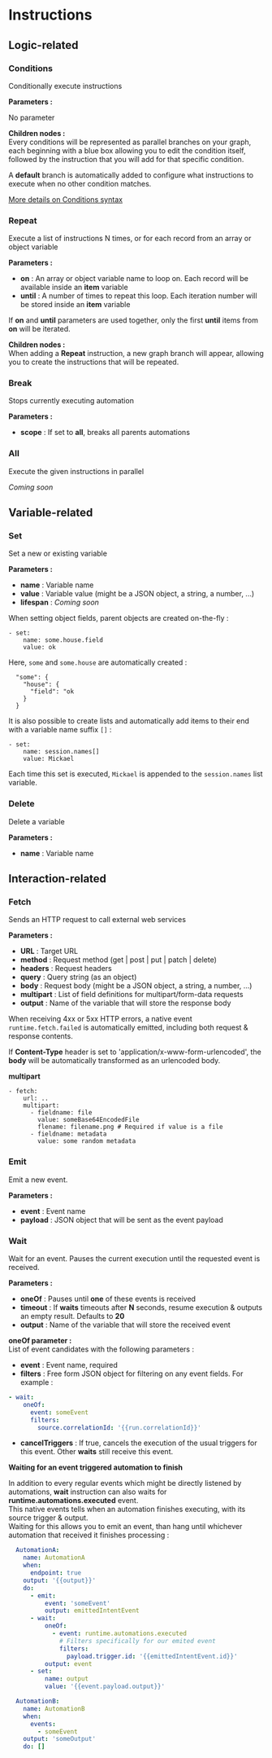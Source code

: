 # Instructions

## Logic-related 

### Conditions
Conditionally execute instructions

**Parameters :**  

No parameter

**Children nodes :**  
Every conditions will be represented as parallel branches on your graph, each beginning with a blue box allowing you to edit the condition itself, followed by the instruction that you will add for that specific condition.  

A **default** branch is automatically added to configure what instructions to execute when no other condition matches.  

[More details on Conditions syntax](../conditions)

### Repeat
Execute a list of instructions N times, or for each record from an array or object variable

**Parameters :**  

* **on** : An array or object variable name to loop on. Each record will be available inside an **item** variable  
* **until** : A number of times to repeat this loop. Each iteration number will be stored inside an **item** variable  

If **on** and **until** parameters are used together, only the first **until** items from **on** will be iterated.  

**Children nodes :**  
When adding a **Repeat** instruction, a new graph branch will appear, allowing you to create the instructions that will be repeated.  

### Break
Stops currently executing automation

**Parameters :**  

* **scope** : If set to **all**, breaks all parents automations

### All
Execute the given instructions in parallel  

_Coming soon_

## Variable-related

### Set
Set a new or existing variable

**Parameters :**  

* **name** : Variable name  
* **value** : Variable value (might be a JSON object, a string, a number, ...)  
* **lifespan** : _Coming soon_


When setting object fields, parent objects are created on-the-fly :  
```
- set:
    name: some.house.field
    value: ok
```
Here, `some` and `some.house` are automatically created : 
```
  "some": {
    "house": {
      "field": "ok
    }
  }
```

It is also possible to create lists and automatically add items to their end with a variable name suffix `[]` : 
```
- set:
    name: session.names[]
    value: Mickael
```

Each time this set is executed, `Mickael` is appended to the `session.names` list variable.

### Delete
Delete a variable  

**Parameters :**  

* **name** : Variable name

## Interaction-related 

### Fetch
Sends an HTTP request to call external web services  

**Parameters :**  

* **URL** : Target URL
* **method** : Request method (get | post | put | patch | delete)
* **headers** : Request headers  
* **query** : Query string (as an object)
* **body** : Request body (might be a JSON object, a string, a number, ...)  
* **multipart** : List of field definitions for multipart/form-data requests
* **output** : Name of the variable that will store the response body  

When receiving 4xx or 5xx HTTP errors, a native event `runtime.fetch.failed` is automatically emitted, including both request & response contents.  

If **Content-Type** header is set to 'application/x-www-form-urlencoded', the **body** will be automatically transformed as an urlencoded body.  

**multipart**  

```
- fetch:
    url: ..
    multipart:
      - fieldname: file
        value: someBase64EncodedFile
        flename: filename.png # Required if value is a file 
      - fieldname: metadata
        value: some random metadata
```

### Emit
Emit a new event.  

**Parameters :**  

* **event** : Event name  
* **payload** : JSON object that will be sent as the event payload  


### Wait
Wait for an event. Pauses the current execution until the requested event is received.  

**Parameters :**  

* **oneOf** : Pauses until **one** of these events is received
* **timeout** : If **waits** timeouts after **N** seconds, resume execution & outputs an empty result. Defaults to **20**
* **output** : Name of the variable that will store the received event  

**oneOf parameter :**  
List of event candidates with the following parameters :  

* **event** : Event name, required  
* **filters** : Free form JSON object for filtering on any event fields. For example :  
```yaml
- wait:
    oneOf:
      event: someEvent
      filters:
        source.correlationId: '{{run.correlationId}}'
```
* **cancelTriggers** : If true, cancels the execution of the usual triggers for this event. Other **waits** still receive this event.  

**Waiting for an event triggered automation to finish**  

In addition to every regular events which might be directly listened by automations, **wait** instruction can also waits for **runtime.automations.executed** event.  
This native events tells when an automation finishes executing, with its source trigger & output.  
Waiting for this allows you to emit an event, than hang until whichever automation that received it finishes processing :  

```yaml
  AutomationA:
    name: AutomationA
    when:
      endpoint: true
    output: '{{output}}'
    do:
      - emit:
          event: 'someEvent'
          output: emittedIntentEvent
      - wait:
          oneOf:
            - event: runtime.automations.executed
              # Filters specifically for our emited event
              filters:
                payload.trigger.id: '{{emittedIntentEvent.id}}'
          output: event
      - set:
          name: output
          value: '{{event.payload.output}}'

  AutomationB:
    name: AutomationB
    when:
      events:
        - someEvent
    output: 'someOutput'
    do: []
```
